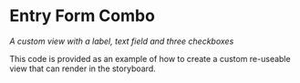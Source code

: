 # Entry Form Combo #

_A custom view with a label, text field and three checkboxes_

This code is provided as an example of how to create a custom re-useable view that can render in the storyboard.

